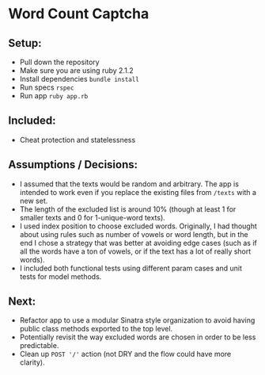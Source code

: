 # Word Count Captcha

## Setup:
- Pull down the repository
- Make sure you are using ruby 2.1.2
- Install dependencies `bundle install`
- Run specs `rspec`
- Run app `ruby app.rb`

## Included:
- Cheat protection and statelessness

## Assumptions / Decisions:
- I assumed that the texts would be random and arbitrary.  The app is intended to work even if you replace the existing files from `/texts` with a new set.
- The length of the excluded list is around 10% (though at least 1 for smaller texts and 0 for 1-unique-word texts).
- I used index position to choose excluded words.  Originally, I had thought about using rules such as number of vowels or word length, but in the end I chose a strategy that was better at avoiding edge cases (such as if all the words have a ton of vowels, or if the text has a lot of really short words).
- I included both functional tests using different param cases and unit tests for model methods.

## Next:
- Refactor app to use a modular Sinatra style organization to avoid having public class methods exported to the top level.
- Potentially revisit the way excluded words are chosen in order to be less predictable.
- Clean up `POST '/'` action (not DRY and the flow could have more clarity).
